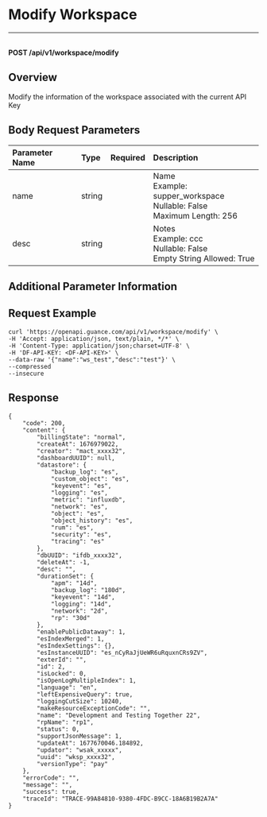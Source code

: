 # Modify Workspace

---

<br />**POST /api/v1/workspace/modify**

## Overview
Modify the information of the workspace associated with the current API Key



## Body Request Parameters

| Parameter Name | Type   | Required | Description                                      |
|:--------------|:-------|:---------|:-------------------------------------------------|
| name          | string |          | Name<br>Example: supper_workspace <br>Nullable: False <br>Maximum Length: 256 <br> |
| desc          | string |          | Notes<br>Example: ccc <br>Nullable: False <br>Empty String Allowed: True <br> |

## Additional Parameter Information



## Request Example
```shell
curl 'https://openapi.guance.com/api/v1/workspace/modify' \
-H 'Accept: application/json, text/plain, */*' \
-H 'Content-Type: application/json;charset=UTF-8' \
-H 'DF-API-KEY: <DF-API-KEY>' \
--data-raw '{"name":"ws_test","desc":"test"}' \
--compressed
--insecure
```



## Response
```shell
{
    "code": 200,
    "content": {
        "billingState": "normal",
        "createAt": 1676979022,
        "creator": "mact_xxxx32",
        "dashboardUUID": null,
        "datastore": {
            "backup_log": "es",
            "custom_object": "es",
            "keyevent": "es",
            "logging": "es",
            "metric": "influxdb",
            "network": "es",
            "object": "es",
            "object_history": "es",
            "rum": "es",
            "security": "es",
            "tracing": "es"
        },
        "dbUUID": "ifdb_xxxx32",
        "deleteAt": -1,
        "desc": "",
        "durationSet": {
            "apm": "14d",
            "backup_log": "180d",
            "keyevent": "14d",
            "logging": "14d",
            "network": "2d",
            "rp": "30d"
        },
        "enablePublicDataway": 1,
        "esIndexMerged": 1,
        "esIndexSettings": {},
        "esInstanceUUID": "es_nCyRaJjUeWR6uRquxnCRs9ZV",
        "exterId": "",
        "id": 2,
        "isLocked": 0,
        "isOpenLogMultipleIndex": 1,
        "language": "en",
        "leftExpensiveQuery": true,
        "loggingCutSize": 10240,
        "makeResourceExceptionCode": "",
        "name": "Development and Testing Together 22",
        "rpName": "rp1",
        "status": 0,
        "supportJsonMessage": 1,
        "updateAt": 1677670046.184892,
        "updator": "wsak_xxxxx",
        "uuid": "wksp_xxxx32",
        "versionType": "pay"
    },
    "errorCode": "",
    "message": "",
    "success": true,
    "traceId": "TRACE-99A84810-9380-4FDC-B9CC-18A6B19B2A7A"
} 
```
